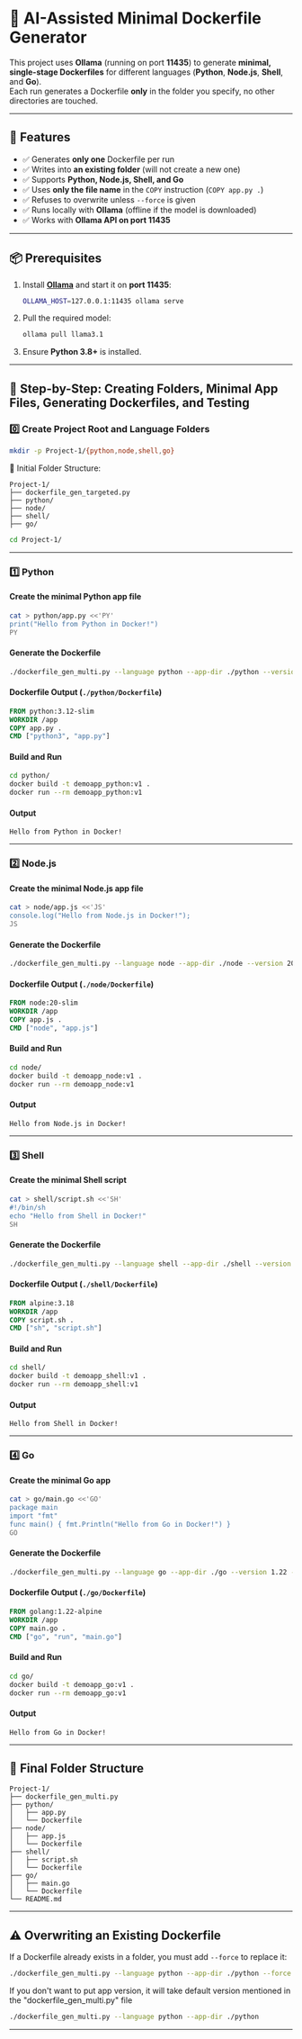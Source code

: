 # 🐳 AI-Assisted Minimal Dockerfile Generator

This project uses **Ollama** (running on port **11435**) to generate **minimal, single-stage Dockerfiles** for different languages (**Python**, **Node.js**, **Shell**, and **Go**).  
Each run generates a Dockerfile **only** in the folder you specify, no other directories are touched.

---

## 🚀 Features
- ✅ Generates **only one** Dockerfile per run  
- ✅ Writes into **an existing folder** (will not create a new one)  
- ✅ Supports **Python, Node.js, Shell, and Go**  
- ✅ Uses **only the file name** in the `COPY` instruction (`COPY app.py .`)  
- ✅ Refuses to overwrite unless `--force` is given  
- ✅ Runs locally with **Ollama** (offline if the model is downloaded)  
- ✅ Works with **Ollama API on port 11435**  

---

## 📦 Prerequisites
1. Install **[Ollama](https://ollama.com/download)** and start it on **port 11435**:
   ```bash
   OLLAMA_HOST=127.0.0.1:11435 ollama serve
   ```
2. Pull the required model:
   ```bash
   ollama pull llama3.1
   ```
3. Ensure **Python 3.8+** is installed.

---

## 📂 Step-by-Step: Creating Folders, Minimal App Files, Generating Dockerfiles, and Testing

### 0️⃣ Create Project Root and Language Folders
```bash
mkdir -p Project-1/{python,node,shell,go}
```

📂 Initial Folder Structure:
```
Project-1/
├── dockerfile_gen_targeted.py
├── python/
├── node/
├── shell/
├── go/
```
```bash
cd Project-1/
```
---

### 1️⃣ Python

#### Create the minimal Python app file
```bash
cat > python/app.py <<'PY'
print("Hello from Python in Docker!")
PY
```

#### Generate the Dockerfile
```bash
./dockerfile_gen_multi.py --language python --app-dir ./python --version 3.12 --filename python/app.py
```

#### Dockerfile Output (`./python/Dockerfile`)
```dockerfile
FROM python:3.12-slim
WORKDIR /app
COPY app.py .
CMD ["python3", "app.py"]
```

#### Build and Run
```bash
cd python/
docker build -t demoapp_python:v1 .
docker run --rm demoapp_python:v1
```

#### Output
```
Hello from Python in Docker!
```

---

### 2️⃣ Node.js

#### Create the minimal Node.js app file
```bash
cat > node/app.js <<'JS'
console.log("Hello from Node.js in Docker!");
JS
```

#### Generate the Dockerfile
```bash
./dockerfile_gen_multi.py --language node --app-dir ./node --version 20 --filename node/app.js
```

#### Dockerfile Output (`./node/Dockerfile`)
```dockerfile
FROM node:20-slim
WORKDIR /app
COPY app.js .
CMD ["node", "app.js"]
```

#### Build and Run
```bash
cd node/
docker build -t demoapp_node:v1 .
docker run --rm demoapp_node:v1
```

#### Output
```
Hello from Node.js in Docker!
```

---

### 3️⃣ Shell

#### Create the minimal Shell script
```bash
cat > shell/script.sh <<'SH'
#!/bin/sh
echo "Hello from Shell in Docker!"
SH
```

#### Generate the Dockerfile
```bash
./dockerfile_gen_multi.py --language shell --app-dir ./shell --version 3.18 --filename shell/script.sh
```

#### Dockerfile Output (`./shell/Dockerfile`)
```dockerfile
FROM alpine:3.18
WORKDIR /app
COPY script.sh .
CMD ["sh", "script.sh"]
```

#### Build and Run
```bash
cd shell/
docker build -t demoapp_shell:v1 .
docker run --rm demoapp_shell:v1
```

#### Output
```
Hello from Shell in Docker!
```

---

### 4️⃣ Go

#### Create the minimal Go app
```bash
cat > go/main.go <<'GO'
package main
import "fmt"
func main() { fmt.Println("Hello from Go in Docker!") }
GO
```

#### Generate the Dockerfile
```bash
./dockerfile_gen_multi.py --language go --app-dir ./go --version 1.22 --filename go/main.go
```

#### Dockerfile Output (`./go/Dockerfile`)
```dockerfile
FROM golang:1.22-alpine
WORKDIR /app
COPY main.go .
CMD ["go", "run", "main.go"]
```

#### Build and Run
```bash
cd go/
docker build -t demoapp_go:v1 .
docker run --rm demoapp_go:v1
```

#### Output
```
Hello from Go in Docker!
```

---

## 📂 Final Folder Structure

```
Project-1/
├── dockerfile_gen_multi.py
├── python/
│   ├── app.py
│   └── Dockerfile
├── node/
│   ├── app.js
│   └── Dockerfile
├── shell/
│   ├── script.sh
│   └── Dockerfile
├── go/
│   ├── main.go
│   └── Dockerfile
└── README.md
```

---

## ⚠ Overwriting an Existing Dockerfile
If a Dockerfile already exists in a folder, you must add `--force` to replace it:
```bash
./dockerfile_gen_multi.py --language python --app-dir ./python --force
```

If you don't want to put app version, it will take default version mentioned in the "dockerfile_gen_multi.py" file
```bash
./dockerfile_gen_multi.py --language python --app-dir ./python
```

---
